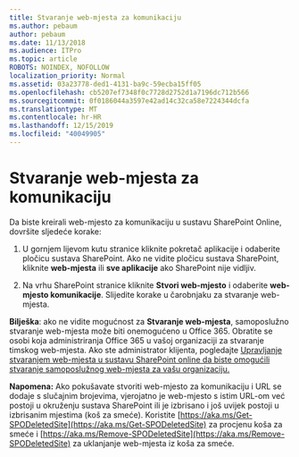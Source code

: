 ```yaml
---
title: Stvaranje web-mjesta za komunikaciju
ms.author: pebaum
author: pebaum
ms.date: 11/13/2018
ms.audience: ITPro
ms.topic: article
ROBOTS: NOINDEX, NOFOLLOW
localization_priority: Normal
ms.assetid: 03a23778-ded1-4131-ba9c-59ecba15ff05
ms.openlocfilehash: cb5207ef7348f0c7728d2752d1a7196dc712b566
ms.sourcegitcommit: 0f0186044a3597e42ad14c32ca58e7224344dcfa
ms.translationtype: MT
ms.contentlocale: hr-HR
ms.lasthandoff: 12/15/2019
ms.locfileid: "40049905"
---
```

# <a name="create-a-communication-site"></a>Stvaranje web-mjesta za komunikaciju

Da biste kreirali web-mjesto za komunikaciju u sustavu SharePoint Online, dovršite sljedeće korake: 
  
1. U gornjem lijevom kutu stranice kliknite pokretač aplikacije i odaberite pločicu sustava SharePoint. Ako ne vidite pločicu sustava SharePoint, kliknite **web-mjesta** ili **sve aplikacije** ako SharePoint nije vidljiv. 
    
2. Na vrhu SharePoint stranice kliknite **Stvori web-mjesto** i odaberite **web-mjesto komunikacije**. Slijedite korake u čarobnjaku za stvaranje web-mjesta. 
    
 **Bilješka**: ako ne vidite mogućnost za **Stvaranje web-mjesta**, samoposlužno stvaranje web-mjesta može biti onemogućeno u Office 365. Obratite se osobi koja administriranja Office 365 u vašoj organizaciji za stvaranje timskog web-mjesta. Ako ste administrator klijenta, pogledajte [Upravljanje stvaranjem web-mjesta u sustavu SharePoint online da biste omogućili stvaranje samoposlužnog web-mjesta za vašu organizaciju.](https://go.microsoft.com/fwlink/?linkid=2018780)
  
 **Napomena:** Ako pokušavate stvoriti web-mjesto za komunikaciju i URL se dodaje s slučajnim brojevima, vjerojatno je web-mjesto s istim URL-om već postoji u okruženju sustava SharePoint ili je izbrisano i još uvijek postoji u izbrisanim mjestima (koš za smeće). Koristite [https://aka.ms/Get-SPODeletedSite](https://aka.ms/Get-SPODeletedSite) za procjenu koša za smeće i [https://aka.ms/Remove-SPODeletedSite](https://aka.ms/Remove-SPODeletedSite) za uklanjanje web-mjesta iz koša za smeće. 
  

